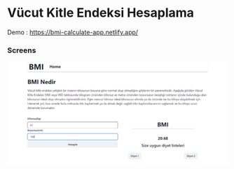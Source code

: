 # Vücut Kitle Endeksi Hesaplama


Demo : https://bmi-calculate-app.netlify.app/


### Screens


![Uygulama Ekran Görüntüsü](https://github.com/bedirhannbayrak/frontend-projects/blob/main/BodyMassIndex/ss.png?raw=true)